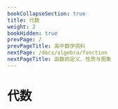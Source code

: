 ```yaml
---
bookCollapseSection: true
title: 代数
weight: 2
bookHidden: true
prevPage: /
prevPageTitle: 高中数学资料
nextPage: /docs/algebra/function
nextPageTitle: 函数的定义、性质与图象
---
```


# 代数

